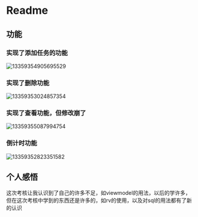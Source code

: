 # Readme
## 功能
### 实现了添加任务的功能
![13359354905695529](https://github.com/sanhuzhen/May-Day-assessment/assets/152247441/35a89159-d056-48cd-8533-231a5e2dcc82)
### 实现了删除功能
![13359353024857354](https://github.com/sanhuzhen/May-Day-assessment/assets/152247441/538648b6-896b-46ba-8629-f7c09c421e56)
### 实现了查看功能，但修改崩了
![13359355087994754](https://github.com/sanhuzhen/May-Day-assessment/assets/152247441/105f879b-6b87-4313-b2d4-eb5e381d6aec)
### 倒计时功能
![13359352823351582](https://github.com/sanhuzhen/May-Day-assessment/assets/152247441/f686af3c-4a08-4dee-8eb6-96ce185c7154)
## 个人感悟
  这次考核让我认识到了自己的许多不足，如viewmodel的用法，以后的学许多，但在这次考核中学到的东西还是许多的，如rv的使用，以及对sql的用法都有了新的认识
